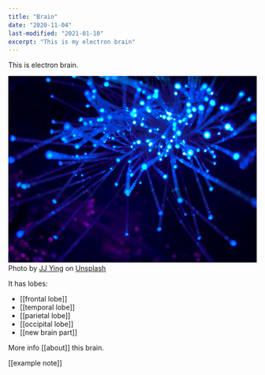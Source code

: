 ```yaml
---
title: "Brain"
date: "2020-11-04"
last-modified: "2021-01-10"
excerpt: "This is my electron brain"
---
```


This is electron brain.

![brain network](images/network.jpg)
<span>Photo by <a href="https://unsplash.com/@jjying?utm_source=unsplash&amp;utm_medium=referral&amp;utm_content=creditCopyText">JJ Ying</a> on <a href="https://unsplash.com/s/photos/network?utm_source=unsplash&amp;utm_medium=referral&amp;utm_content=creditCopyText">Unsplash</a></span>

It has lobes:

- [[frontal lobe]]
- [[temporal lobe]]
- [[parietal lobe]]
- [[occipital lobe]]
- [[new brain part]]

More info [[about]] this brain.

[[example note]]

